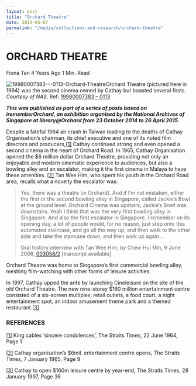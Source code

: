 ```yaml
---
layout: post
title: "Orchard Theatre"
date: 2015-05-07
permalink: "/media/collections-and-research/orchard-theatre"
---
```


# ORCHARD THEATRE

Fiona Tan 4 Years Ago 1 Min. Read

![19980007383---0113-Orchard-Theatre](http://www.nas.gov.sg/blogs/offtherecord/wp-content/uploads/2015/04/19980007383-0113-Orchard-Theatre.jpg)Orchard Theatre (pictured here in 1994) was the second cinema owned by Cathay but boasted several firsts. *Courtesy of NAS*. Ref: [19980007383 – 0113](http://www.nas.gov.sg/archivesonline/photographs/record-details/516f2a0b-1162-11e3-83d5-0050568939ad)

***This was published as part of a series of posts based on irememberOrchard, an exhibition organised by the National Archives of Singapore at library@Orchard from 23 October 2014 to 26 April 2015.***

Despite a fateful 1964 air crash in Taiwan leading to the deaths of Cathay Organisation’s chairman, its chief executive and one of its noted film directors and producers,[[1\]](http://www.nas.gov.sg/blogs/offtherecord/orchard-theatre/#_ftn2) Cathay continued strong and even opened a second cinema in the heart of Orchard Road. In 1965, Cathay Organisation opened the $6 million dollar Orchard Theatre, providing not only an enjoyable and modern cinematic experience to audiences, but also a bowling alley and an escalator, making it the first cinema in Malaya to have these amenities. [[2\]](http://www.nas.gov.sg/blogs/offtherecord/orchard-theatre/#_ftn3) Tan Wee Him, who spent his youth in the Orchard Road area, recalls what a novelty the escalator was:

> Yes, there was a theatre [in Orchard]. And if I’m not mistaken, either the first or the second bowling alley in Singapore, called Jackie’s Bowl at the ground level. Orchard Cinema was upstairs, Jackie’s Bowl was downstairs. Yeah I think that was the very first bowling alley in Singapore. And also the first escalator in Singapore. I remember on its opening day, a lot of people would, for no reason, just step onto this automated staircase, and go all the way up, and then walk to the other side and take the staircase down, and then walk up again…
>
> Oral history interview with Tan Wee Him, by Chew Hui Min, 9 June 2006, [003058/2](http://www.nas.gov.sg/archivesonline/oral_history_interviews/record-details/c5b8d5ce-1160-11e3-83d5-0050568939ad) [transcript available]

Orchard Theatre was home to Singapore’s first commercial bowling alley, meshing film-watching with other forms of leisure activities.

In 1997, Cathay upped the ante by launching Cineleisure on the site of the old Orchard Theatre. The new nine-storey $160 million entertainment centre consisted of a six-screen multiplex, retail outlets, a food court, a night entertainment spot, an indoor amusement theme park and a themed restaurant.[[3\]](http://www.nas.gov.sg/blogs/offtherecord/orchard-theatre/#_ftn4)

### REFERENCES

[[1\]](http://www.nas.gov.sg/blogs/offtherecord/orchard-theatre/#_ftnref2) King cables ‘sincere condolences’, The Straits Times, 22 June 1964, Page 1

[[2\]](http://www.nas.gov.sg/blogs/offtherecord/orchard-theatre/#_ftnref3) Cathay organisation’s $6mil. entertainment centre opens, The Straits Times, 7 January 1965, Page 9

[[3\]](http://www.nas.gov.sg/blogs/offtherecord/orchard-theatre/#_ftnref4) Cathay to open $160m leisure centre by year-end, The Straits Times, 28 January 1997, Page 38

